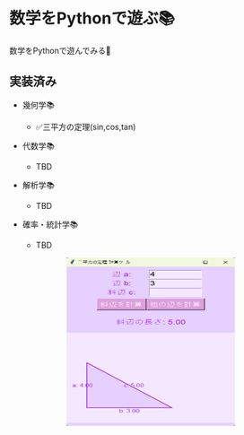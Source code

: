 # 数学をPythonで遊ぶ📚
数学をPythonで遊んでみる🥳

## 実装済み

- 幾何学📚
  - ✅三平方の定理(sin,cos,tan)

- 代数学📚
  - TBD
- 解析学📚
  - TBD
- 確率・統計学📚
  - TBD

<div align="center">
  <img src="/doc/img/pythagorean_theorem.png" alt="三平方の定理" width="300px" height="300px">
</div>
